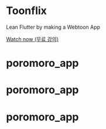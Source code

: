 # Toonflix

Lean Flutter by making a Webtoon App

[Watch now (무료 강의)](https://nomadcoders.co/flutter-for-beginners)
# poromoro_app
# poromoro_app
# poromoro_app
